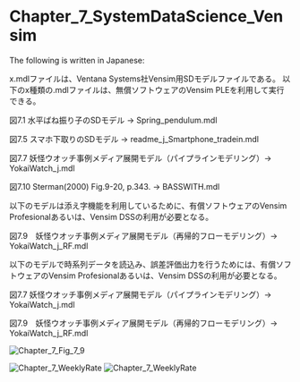 # Chapter_7_SystemDataScience_Vensim

The following is written in Japanese:

x.mdlファイルは、Ventana Systems社Vensim用SDモデルファイルである。
以下のx種類の.mdlファイルは、無償ソフトウェアのVensim PLEを利用して実行できる。

図7.1 水平ばね振り子のSDモデル -> Spring_pendulum.mdl

図7.5 スマホ下取りのSDモデル -> readme_j_Smartphone_tradein.mdl

図7.7 妖怪ウオッチ事例メディア展開モデル（パイプラインモデリング）-> YokaiWatch_j.mdl

図7.10 Sterman(2000) Fig.9-20, p.343. -> BASSWITH.mdl

以下のモデルは添え字機能を利用しているために、有償ソフトウェアのVensim Profesionalあるいは、Vensim DSSの利用が必要となる。

図7.9　妖怪ウオッチ事例メディア展開モデル（再帰的フローモデリング）-> YokaiWatch_j_RF.mdl

以下のモデルで時系列データを読込み、誤差評価出力を行うためには、有償ソフトウェアのVensim Profesionalあるいは、Vensim DSSの利用が必要となる。

図7.7 妖怪ウオッチ事例メディア展開モデル（パイプラインモデリング）-> YokaiWatch_j.mdl

図7.9　妖怪ウオッチ事例メディア展開モデル（再帰的フローモデリング）-> YokaiWatch_j_RF.mdl

![Chapter_7_Fig_7_9](https://github.com/user-attachments/assets/e3b27196-3efa-4ea3-9b40-81d504a11381)

![Chapter_7_WeeklyRate](https://github.com/user-attachments/assets/525b8cf1-5018-40e6-bf64-ec6dbda75c6f)
![Chapter_7_WeeklyRate](https://github.com/user-attachments/assets/aed79644-2f52-4c63-92be-c911487e5654)
